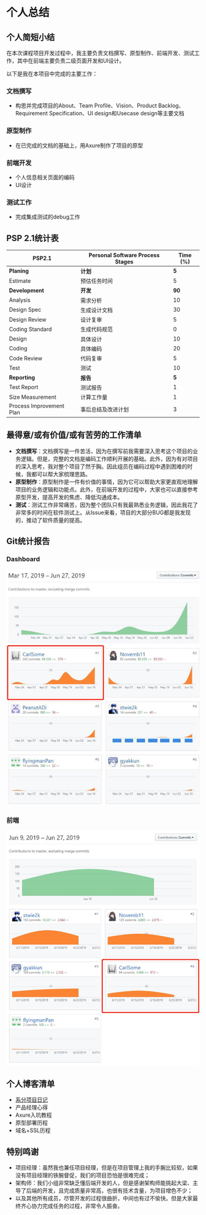 # 个人总结
## 个人简短小结
在本次课程项目开发过程中，我主要负责文档撰写、原型制作、前端开发、测试工作，其中在前端主要负责二级页面开发和UI设计。

以下是我在本项目中完成的主要工作：

### 文档撰写
- 构思并完成项目的About、Team Profile、Vision、Product Backlog、Requirement Specification、UI design和Usecase design等主要文档

### 原型制作
- 在已完成的文档的基础上，用Axure制作了项目的原型

### 前端开发
- 个人信息相关页面的编码
- UI设计

### 测试工作
- 完成集成测试的debug工作

## PSP 2.1统计表
| PSP2.1 | Personal Software Process Stages | Time (%) |
| ---- | ---- | ---- |
| __Planing__ | __计划__ | __5__ |
| Estimate | 预估任务时间 | 5 |
| __Development__ | __开发__ | __90__ |
| Analysis | 需求分析 | 10 |
| Design Spec | 生成设计文档 | 30 |
| Design Review | 设计复审 | 5 |
| Coding Standard | 生成代码规范 | 0 |
| Design | 具体设计 | 10 |
| Coding | 具体编码 | 20 |
| Code Review | 代码复审 | 5 |
| Test | 测试 | 10 |
| __Reporting__ | __报告__ | __5__ |
| Test Report | 测试报告 | 1 |
| Size Measurement | 计算工作量 | 1 |
| Process Improvement Plan | 事后总结及改进计划 | 3 |

## 最得意/或有价值/或有苦劳的工作清单
- **文档撰写**：文档撰写是一件苦活，因为在撰写前我需要深入思考这个项目的业务逻辑。但是，完整的文档是编码工作顺利开展的基础。此外，因为有对项目的深入思考，我对整个项目了然于胸。因此组员在编码过程中遇到困难的时候，我都可以帮大家梳理思路。
- **原型制作**：原型制作是一件有价值的事情，因为它可以帮助大家更直观地理解项目的业务逻辑和功能点。此外，在前端开发的过程中，大家也可以直接参考原型开发，提高开发的焦虑、降低沟通成本。
- **测试**：测试工作非常痛苦，因为整个团队只有我最熟悉业务逻辑，因此我花了非常多的时间在软件测试上。从Issue来看，项目的大部分BUG都是我发现的，推动了软件质量的提高。

## Git统计报告
### Dashboard

![git报告](assets/git-record/16340195-1.jpg)

### 前端

![git报告](assets/git-record/16340195-2.jpg)

## 个人博客清单
- [系分项目日记](https://blog.csdn.net/qq_19653127/article/details/94054444)
- 产品经理心得
- Axure入坑教程
- 原型部署历程
- 域名+SSL历程

## 特别鸣谢
- 项目经理：虽然我也兼任项目经理，但是在项目管理上我的手腕比较软，如果没有项目经理的铁腕督促，我们的项目恐怕是很难完成；
- 架构师：我们小组非常缺乏懂后端开发的人，但是感谢架构师能挑起大梁、主导了后端的开发，且完成质量非常高，也很有技术含量，为项目增色不少；
- 以及其他所有成员，尽管开发的过程很曲折，中间也有过不愉快。但是大家最终齐心协力完成任务的过程，非常令人振奋。
